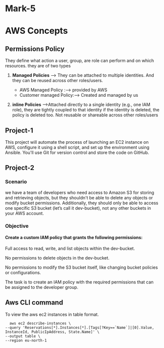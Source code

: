 # Mark-5
# AWS Concepts

## Permissions Policy 

They define what action a user, group, are role can perform and on which resources. they are of two types

1) **Managed Policies** --> They can be attached to multiple identities. And they can be reused across other roles/users.

      - AWS Managed Policy :--> provided by AWS
      - Customer managed Policy:--> Created and managed by us
        
2) **inline Policies** -->Attached directly to a single identity (e.g., one IAM role), they are tightly coupled to that identity if the identity is deleted, the policy is deleted too.
Not reusable or shareable across other roles/users


## Project-1
This project will automate the process of launching an EC2 instance on AWS, configure it using a shell script, and set up the environment using Ansible. You'll use Git for version control and store the code on GitHub.

## Project-2
### Scenario
we have a team of developers who need access to Amazon S3 for storing and retrieving objects, but they shouldn't be able to delete any objects or modify bucket permissions. Additionally, they should only be able to access one specific S3 bucket (let’s call it dev-bucket), not any other buckets in your AWS account.

### Objective
#### Create a custom IAM policy that grants the following permissions:

Full access to read, write, and list objects within the dev-bucket.

No permissions to delete objects in the dev-bucket.

No permissions to modify the S3 bucket itself, like changing bucket policies or configurations.

The task is to create an IAM policy with the required permissions that can be assigned to the developer group.

## Aws CLI command

To view the aws ec2 instances in table format.

      aws ec2 describe-instances \
    --query 'Reservations[*].Instances[*].[Tags[?Key==`Name`]|[0].Value, InstanceId, PublicIpAddress, State.Name]' \
    --output table \
    --region eu-north-1 
